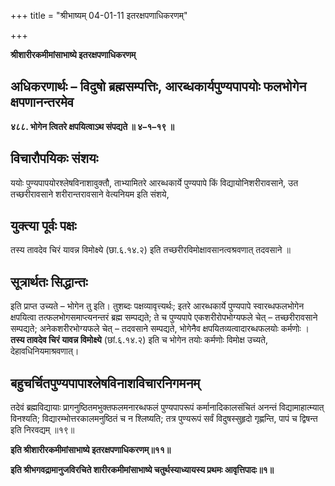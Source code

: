 +++
title = "श्रीभाष्यम् 04-01-11 इतरक्षपणाधिकरणम्"

+++


**श्रीशारीरकमीमांसाभाष्ये इतरक्षपणाधिकरणम्**

## अधिकरणार्थः – विदुषो ब्रह्मसम्पत्तिः, आरब्धकार्यपुण्यपापयोः फलभोगेन क्षपणानन्तरमेव

**४८८. भोगेन त्वितरे क्षपयित्वाऽथ संपद्यते ॥ ४–१–१९ ॥**

## विचारौपयिकः संशयः

ययोः पुण्यपापयोरश्लेषविनाशावुक्तौ, ताभ्यामितरे आरब्धकार्ये पुण्यपापे किं विद्यायोनिशरीरावसाने, उत तच्छरीरावसाने शरीरान्तरावसाने वेत्यनियम इति संशये,

## युक्त्या पूर्वः पक्षः

 तस्य तावदेव चिरं यावन्न विमोक्ष्ये (छा.६.१४.२) इति तच्छरीरविमोक्षावसानत्वश्रवणात् तदवसाने ॥

## सूत्रार्थतः सिद्धान्तः

इति प्राप्त उच्यते – भोगेन तु इति। तुशब्दः पक्षव्यावृत्त्यर्थः; इतरे आरब्धकार्ये पुण्यपापे स्वारब्धफलभोगेन क्षपयित्वा तत्फलभोगसमाप्त्यनन्तरं ब्रह्म सम्पद्यते; ते च पुण्यपापे एकशरीरोपभोग्यफले चेत् – तच्छरीरावसाने सम्पद्यते; अनेकशरीरभोग्यफले चेत् – तदवसाने सम्पद्यते, भोगेनैव क्षपयितव्यत्वादारब्धफलयोः कर्मणोः । **तस्य तावदेव चिरं यावन्न विमोक्ष्ये** (छां.६.१४.२) इति च भोगेन तयोः कर्मणोः विमोक्ष उच्यते, देहावधिनियमाश्रवणात्।

## बहुचर्चितपुण्यपापाश्लेषविनाशविचारनिगमनम्

तदेवं ब्रह्मविद्यायाः प्रागनुष्ठितमभुक्तफलमनारब्धफलं पुण्यपापरूपं कर्मानादिकालसंचितं अनन्तं विद्यामाहात्म्यात् विनश्यति; विद्यारम्भोत्तरकालमनुष्ठितं च न श्लिष्यति; तत्र पुण्यरूपं सर्वं विदुषस्सुहृदो गृह्णन्ति, पापं च द्विषन्त इति निरवद्यम् ॥१९॥

**इति श्रीशारीरकमीमांसाभाष्ये इतरक्षपणाधिकरणम्॥११॥**

**इति श्रीभगवद्रामानुजविरचिते शारीरकमीमांसाभाष्ये चतुर्थस्याध्यायस्य प्रथमः आवृत्तिपादः॥१॥**


